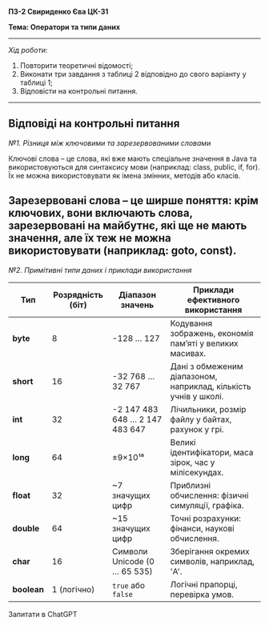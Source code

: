 **ПЗ-2 Свириденко Єва ЦК-31**

**Тема: Оператори та типи даних**
___
*Хід роботи:*
1. Повторити теоретичні відомості;
2. Виконати три завдання з таблиці 2 відповідно до свого варіанту у таблиці 1;
3. Відповісти на контрольні питання.
___
**Відповіді на контрольні питання**
---
*№1. Різниця між ключовими та зарезервованими словами*

Ключові слова – це слова, які вже мають спеціальне значення в Java та використовуються для синтаксису мови (наприклад: class, public, if, for). Їх не можна використовувати як імена змінних, методів або класів.

Зарезервовані слова – це ширше поняття: крім ключових, вони включають слова, зарезервовані на майбутнє, які ще не мають значення, але їх теж не можна використовувати (наприклад: goto, const).
---
*№2. Примітивні типи даних і приклади використання*


| **Тип**    | **Розрядність (біт)** | **Діапазон значень**             | **Приклади ефективного використання**                |
|-------------|----------------------|---------------------------------|-----------------------------------------------------|
| **byte**    | 8                    | -128 … 127                      | Кодування зображень, економія пам’яті у великих масивах. |
| **short**   | 16                   | -32 768 … 32 767                | Дані з обмеженим діапазоном, наприклад, кількість учнів у школі. |
| **int**     | 32                   | -2 147 483 648 … 2 147 483 647  | Лічильники, розмір файлу у байтах, рахунок у грі.     |
| **long**    | 64                   | ±9×10¹⁸                         | Великі ідентифікатори, маса зірок, час у мілісекундах. |
| **float**   | 32                   | ~7 значущих цифр                | Приблизні обчислення: фізичні симуляції, графіка.    |
| **double**  | 64                   | ~15 значущих цифр               | Точні розрахунки: фінанси, наукові обчислення.       |
| **char**    | 16                   | Символи Unicode (0 … 65 535)    | Зберігання окремих символів, наприклад, 'A'.         |
| **boolean** | 1 (логічно)          | `true` або `false`              | Логічні прапорці, перевірка умов.                    |







Запитати в ChatGPT
